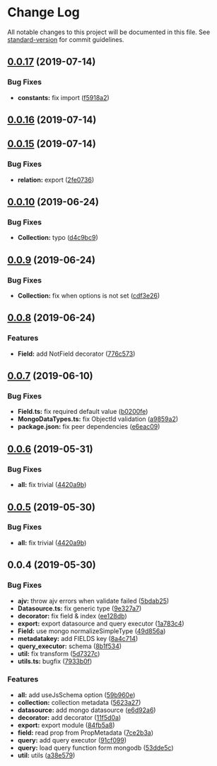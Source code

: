 # Change Log

All notable changes to this project will be documented in this file. See [standard-version](https://github.com/conventional-changelog/standard-version) for commit guidelines.

<a name="0.0.17"></a>
## [0.0.17](https://github.com/vcwen/luren-mongo/compare/v0.0.16...v0.0.17) (2019-07-14)


### Bug Fixes

* **constants:** fix import ([f5918a2](https://github.com/vcwen/luren-mongo/commit/f5918a2))



<a name="0.0.16"></a>
## [0.0.16](https://github.com/vcwen/luren-mongo/compare/v0.0.15...v0.0.16) (2019-07-14)



<a name="0.0.15"></a>
## [0.0.15](https://github.com/vcwen/luren-mongo/compare/v0.0.13...v0.0.15) (2019-07-14)


### Bug Fixes

* **relation:** export ([2fe0736](https://github.com/vcwen/luren-mongo/commit/2fe0736))



<a name="0.0.10"></a>
## [0.0.10](https://github.com/vcwen/luren-mongo/compare/v0.0.9...v0.0.10) (2019-06-24)


### Bug Fixes

* **Collection:** typo ([d4c9bc9](https://github.com/vcwen/luren-mongo/commit/d4c9bc9))



<a name="0.0.9"></a>
## [0.0.9](https://github.com/vcwen/luren-mongo/compare/v0.0.8...v0.0.9) (2019-06-24)


### Bug Fixes

* **Collection:** fix when options is not set ([cdf3e26](https://github.com/vcwen/luren-mongo/commit/cdf3e26))



<a name="0.0.8"></a>
## [0.0.8](https://github.com/vcwen/luren-mongo/compare/v0.0.7...v0.0.8) (2019-06-24)


### Features

* **Field:** add NotField decorator ([776c573](https://github.com/vcwen/luren-mongo/commit/776c573))



<a name="0.0.7"></a>
## [0.0.7](https://github.com/vcwen/luren-mongo/compare/v0.0.6...v0.0.7) (2019-06-10)


### Bug Fixes

* **Field.ts:** fix required default value ([b0200fe](https://github.com/vcwen/luren-mongo/commit/b0200fe))
* **MongoDataTypes.ts:** fix ObjectId validation ([a9859a2](https://github.com/vcwen/luren-mongo/commit/a9859a2))
* **package.json:** fix peer dependencies ([e6eac09](https://github.com/vcwen/luren-mongo/commit/e6eac09))



<a name="0.0.6"></a>
## [0.0.6](https://github.com/vcwen/luren-mongo/compare/v0.0.4...v0.0.6) (2019-05-31)


### Bug Fixes

* **all:** fix trivial ([4420a9b](https://github.com/vcwen/luren-mongo/commit/4420a9b))



<a name="0.0.5"></a>
## [0.0.5](https://github.com/vcwen/luren-mongo/compare/v0.0.4...v0.0.5) (2019-05-30)


### Bug Fixes

* **all:** fix trivial ([4420a9b](https://github.com/vcwen/luren-mongo/commit/4420a9b))



<a name="0.0.4"></a>
## 0.0.4 (2019-05-30)


### Bug Fixes

* **ajv:** throw ajv errors when validate failed ([5bdab25](https://github.com/vcwen/luren-mongo/commit/5bdab25))
* **Datasource.ts:** fix generic type ([9e327a7](https://github.com/vcwen/luren-mongo/commit/9e327a7))
* **decorator:** fix field & index ([ee128db](https://github.com/vcwen/luren-mongo/commit/ee128db))
* **export:** export datasource and query executor ([1a783c4](https://github.com/vcwen/luren-mongo/commit/1a783c4))
* **Field:** use mongo normalizeSimpleType ([49d856a](https://github.com/vcwen/luren-mongo/commit/49d856a))
* **metadatakey:** add FIELDS key ([8a4c714](https://github.com/vcwen/luren-mongo/commit/8a4c714))
* **query_executor:** schema ([8b1f534](https://github.com/vcwen/luren-mongo/commit/8b1f534))
* **util:** fix transform ([5d7327c](https://github.com/vcwen/luren-mongo/commit/5d7327c))
* **utils.ts:** bugfix ([7933b0f](https://github.com/vcwen/luren-mongo/commit/7933b0f))


### Features

* **all:** add useJsSchema option ([59b960e](https://github.com/vcwen/luren-mongo/commit/59b960e))
* **collection:** collection metadata ([5623a27](https://github.com/vcwen/luren-mongo/commit/5623a27))
* **datasource:** add mongo datasource ([e6d92a6](https://github.com/vcwen/luren-mongo/commit/e6d92a6))
* **decorator:** add decorator ([11f5d0a](https://github.com/vcwen/luren-mongo/commit/11f5d0a))
* **export:** export module ([84fb5a8](https://github.com/vcwen/luren-mongo/commit/84fb5a8))
* **field:** read prop from PropMetadata ([7ce2b3a](https://github.com/vcwen/luren-mongo/commit/7ce2b3a))
* **query:** add query executor ([91cf099](https://github.com/vcwen/luren-mongo/commit/91cf099))
* **query:** load query function form mongodb ([53dde5c](https://github.com/vcwen/luren-mongo/commit/53dde5c))
* **util:** utils ([a38e579](https://github.com/vcwen/luren-mongo/commit/a38e579))
